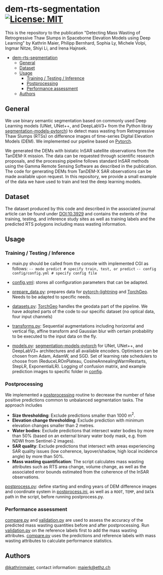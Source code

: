 # dem-rts-segmentation [![License: MIT](https://img.shields.io/badge/License-MIT-yellow.svg)](https://opensource.org/licenses/MIT)
This is the repository to the publication "Detecting Mass Wasting of Retrogressive Thaw Slumps in Spaceborne Elevation Models using Deep Learning" by Kathrin Maier, Philipp Bernhard, Sophia Ly, Michele Volpi, Ingmar Nitze, Shiyi Li, and Irena Hajnsek.


- [dem-rts-segmentation ](#dem-rts-segmentation-)
  - [General](#general)
  - [Dataset](#dataset)
  - [Usage](#usage)
    - [Training / Testing / Inference](#training--testing--inference)
    - [Postprocessing](#postprocessing)
    - [Performance assessment](#performance-assessment)
  - [Authors](#authors)

## General
We use binary semantic segmentation based on commonly used Deep Learning models (UNet, UNet++, and DeepLabV3+ from the Python libray [segmentation-models-pytorch](https://github.com/qubvel-org/segmentation_models.pytorch)) to detect mass wasting from Retregressive Thaw Slumps (RTSs) on difference images of time-series Digital Elevation Models (DEM). We implemented our pipeline based on [Pytorch](https://pytorch.org/).

We generated the DEMs with bistatic InSAR satellite observations from the TanDEM-X mission. The data can be requested through scientific research proposals, and the processing pipeline follows standard InSAR methods using the Gamma Remote Sensing Software as described in the publication. The code for generating DEMs from TanDEM-X SAR observations can be made available upon request. In this repository, we provide a small example of the data we have used to train and test the deep learning models. 

## Dataset
The dataset produced by this code and described in the associated journal article can be found under [DOI:10.3929](https://doi.org/10.3929/ethz-b-000718475) and contains the extents of the training, testing, and inference study sites as well as training labels and the predicted RTS polygons including mass wasting information.


## Usage

### Training / Testing / Inference
- main.py should be called from the console with implemented CGI as follows: 
```-- mode predict # specify train, test, or predict```
```-- config config/config.yml # specify config file```

- [config.yml](config/config.yml): stores all configuration parameters that can be adapted. 

- [prepare_data.py](src/prepare_data.py): prepares data for [pytorch-lightning](https://github.com/Lightning-AI/pytorch-lightning) and [TorchGeo](https://github.com/microsoft/torchgeo). Needs to be adapted to specific needs.

- [datasets.py](src/datasets.py): [TorchGeo](https://github.com/microsoft/torchgeo) handles the geodata part of the pipeline. We have adopted parts of the code to our specific dataset (no optical data, four input channels)

- [transforms.py](src/transforms.py): Sequential augmentations including horizontal and vertical flip, affine transform and Gaussian blur with certain probability to be executed to the input data on the fly.

- [models.py](src/models.py): [segmentation-models-pytorch](https://github.com/qubvel-org/segmentation_models.pytorch) for UNet, UNet++, and DeepLabV3+ architectures and all available encoders. Optimisers can be chosen from Adam, AdamW, and SGD. Set of learning rate schedulers to choose from (ReduceLROnPlateau, CosineAnnealingWarmRestarts, StepLR, ExponentialLR). Logging of confusion matrix, and example prediction images to specific folder in [config](config/config.yml). 

### Postprocessing
We implemented a [postprocessing](postprocess) routine to decrease the number of false positive predictions common to unbalanced segmentation tasks. The approach includes
- **Size thresholding**: Exclude predictions smaller than 1000 m$^2$.
- **Elevation change thresholding**: Exclude prediction with minimum elevation changes smaller than 2 metres.
- **Water bodies**: Exclude predictions that intersect water bodies by more than 50% (based on an external binary water body mask, e.g. from NDWI from Sentinel-2 images).
- **SAR quality**: Exclude predictions that intersect with areas experiencing SAR quality issues (low coherence, layover/shadow, high local incidence angle) by more than 50%.
- **Mass wasting quantification**: The script calculates mass wasting attributes such as RTS area change, volume change, as well as the associated error bounds estimated from the coherence of the InSAR observations.

[postprocess.py](postprocess/postprocess.py): define starting and ending years of DEM difference images and coordinate system in [postprocess.ini](postprocess/postprocess.ini), as well as a ```ROOT```, ```TEMP```, and ```DATA``` path in the script, before running postprocess.py.

### Performance assessment
[compare.py](postprocess/compare.py) and [validation.py](postprocess/validation.py) are used to assess the accuracy of the predicted mass wasting quantities before and after postprocessing. Run [validation.py](postprocess/validation.py) on the reference labels first to add the mass wasting attributes. [compare.py](postprocess/compare.py) uses the predictions and reference labels with mass wasting attributes to calculate performance statistics.


## Authors
[@kathrinmaier](https://www.github.com/kathrinmaier), contact information: maierk@ethz.ch

